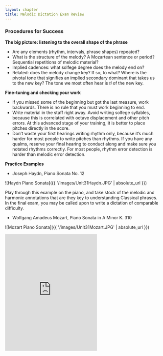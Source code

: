 ```yaml
---
layout: chapter
title: Melodic Dictation Exam Review
---
```


### Procedures for Success

**The big picture: listening to the overall shape of the phrase**
- Are any elements (rhythm, intervals, phrase shapes) repeated?
- What is the structure of the melody? A Mozartean sentence or period? Sequential repetitions of melodic material?
- Implied cadences: what solfege degree does the melody end on?
- Related: does the melody change key? If so, to what? Where is the pivotal tone that signifies an implied secondary dominant that takes us to the new key? The tone we most often hear is *ti* of the new key.

**Fine-tuning and checking your work**
- If you missed some of the beginning but got the last measure, work backwards. There is no rule that you must work beginning to end.
- Write material in the staff right away. Avoid writing solfege syllables, because this is correlated with octave displacement and other pitch errors. At this advanced stage of your training, it is better to place pitches directly in the score.
- Don’t waste your first hearings writing rhythm only, because it’s much harder for most people to write pitches than rhythms. If you have any qualms, reserve your final hearing to conduct along and make sure you notated rhythms correctly. For most people, rhythm error detection is harder than melodic error detection.

**Practice Examples**

- Joseph Haydn, Piano Sonata No. 12

![Haydn Piano Sonata]({{ '/images/Unit31Haydn.JPG' | absolute_url }})

Play through this example on the piano, and take stock of the melodic and harmonic annotations that are they key to understanding Classical phrases. In the final exam, you may be called upon to write a dictation of comparable difficulty.

- Wolfgang Amadeus Mozart, Piano Sonata in A Minor K. 310

![Mozart Piano Sonata]({{ '/images/Unit31Mozart.JPG' | absolute_url }})

<iframe src="https://open.spotify.com/embed/track/4CwHoRhg1It2AQa0DDUZq3" width="300" height="380" frameborder="0" allowtransparency="true" allow="encrypted-media"></iframe>